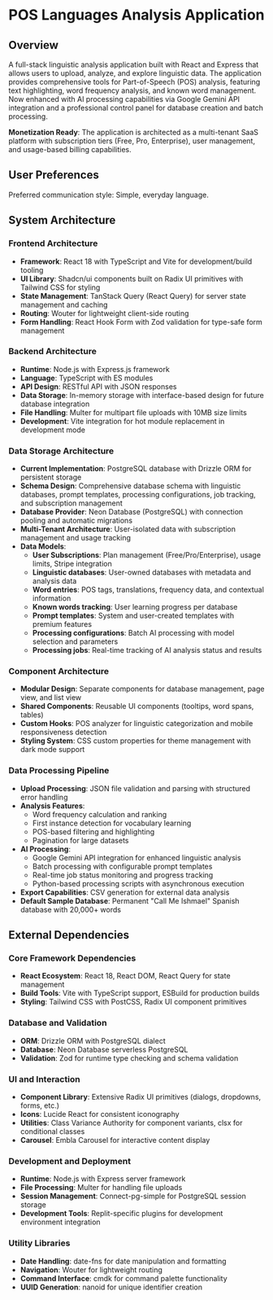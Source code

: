 # POS Languages Analysis Application

## Overview

A full-stack linguistic analysis application built with React and Express that allows users to upload, analyze, and explore linguistic data. The application provides comprehensive tools for Part-of-Speech (POS) analysis, featuring text highlighting, word frequency analysis, and known word management. Now enhanced with AI processing capabilities via Google Gemini API integration and a professional control panel for database creation and batch processing.

**Monetization Ready**: The application is architected as a multi-tenant SaaS platform with subscription tiers (Free, Pro, Enterprise), user management, and usage-based billing capabilities.

## User Preferences

Preferred communication style: Simple, everyday language.

## System Architecture

### Frontend Architecture
- **Framework**: React 18 with TypeScript and Vite for development/build tooling
- **UI Library**: Shadcn/ui components built on Radix UI primitives with Tailwind CSS for styling
- **State Management**: TanStack Query (React Query) for server state management and caching
- **Routing**: Wouter for lightweight client-side routing
- **Form Handling**: React Hook Form with Zod validation for type-safe form management

### Backend Architecture
- **Runtime**: Node.js with Express.js framework
- **Language**: TypeScript with ES modules
- **API Design**: RESTful API with JSON responses
- **Data Storage**: In-memory storage with interface-based design for future database integration
- **File Handling**: Multer for multipart file uploads with 10MB size limits
- **Development**: Vite integration for hot module replacement in development mode

### Data Storage Architecture
- **Current Implementation**: PostgreSQL database with Drizzle ORM for persistent storage
- **Schema Design**: Comprehensive database schema with linguistic databases, prompt templates, processing configurations, job tracking, and subscription management
- **Database Provider**: Neon Database (PostgreSQL) with connection pooling and automatic migrations
- **Multi-Tenant Architecture**: User-isolated data with subscription management and usage tracking
- **Data Models**: 
  - **User Subscriptions**: Plan management (Free/Pro/Enterprise), usage limits, Stripe integration
  - **Linguistic databases**: User-owned databases with metadata and analysis data
  - **Word entries**: POS tags, translations, frequency data, and contextual information
  - **Known words tracking**: User learning progress per database
  - **Prompt templates**: System and user-created templates with premium features
  - **Processing configurations**: Batch AI processing with model selection and parameters
  - **Processing jobs**: Real-time tracking of AI analysis status and results

### Component Architecture
- **Modular Design**: Separate components for database management, page view, and list view
- **Shared Components**: Reusable UI components (tooltips, word spans, tables)
- **Custom Hooks**: POS analyzer for linguistic categorization and mobile responsiveness detection
- **Styling System**: CSS custom properties for theme management with dark mode support

### Data Processing Pipeline
- **Upload Processing**: JSON file validation and parsing with structured error handling
- **Analysis Features**: 
  - Word frequency calculation and ranking
  - First instance detection for vocabulary learning
  - POS-based filtering and highlighting
  - Pagination for large datasets
- **AI Processing**: 
  - Google Gemini API integration for enhanced linguistic analysis
  - Batch processing with configurable prompt templates
  - Real-time job status monitoring and progress tracking
  - Python-based processing scripts with asynchronous execution
- **Export Capabilities**: CSV generation for external data analysis
- **Default Sample Database**: Permanent "Call Me Ishmael" Spanish database with 20,000+ words

## External Dependencies

### Core Framework Dependencies
- **React Ecosystem**: React 18, React DOM, React Query for state management
- **Build Tools**: Vite with TypeScript support, ESBuild for production builds
- **Styling**: Tailwind CSS with PostCSS, Radix UI component primitives

### Database and Validation
- **ORM**: Drizzle ORM with PostgreSQL dialect
- **Database**: Neon Database serverless PostgreSQL
- **Validation**: Zod for runtime type checking and schema validation

### UI and Interaction
- **Component Library**: Extensive Radix UI primitives (dialogs, dropdowns, forms, etc.)
- **Icons**: Lucide React for consistent iconography
- **Utilities**: Class Variance Authority for component variants, clsx for conditional classes
- **Carousel**: Embla Carousel for interactive content display

### Development and Deployment
- **Runtime**: Node.js with Express server framework
- **File Processing**: Multer for handling file uploads
- **Session Management**: Connect-pg-simple for PostgreSQL session storage
- **Development Tools**: Replit-specific plugins for development environment integration

### Utility Libraries
- **Date Handling**: date-fns for date manipulation and formatting
- **Navigation**: Wouter for lightweight routing
- **Command Interface**: cmdk for command palette functionality
- **UUID Generation**: nanoid for unique identifier creation